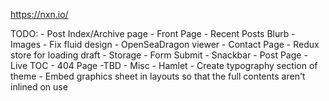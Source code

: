 https://nxn.io/

TODO:
    - Post Index/Archive page
    - Front Page
        - Recent Posts Blurb
        - Images
        - Fix fluid design
        - OpenSeaDragon viewer
    - Contact Page
        - Redux store for loading draft
        - Storage
        - Form Submit
        - Snackbar
    - Post Page
        - Live TOC
    - 404 Page
        -TBD
    - Misc
        - Hamlet
        - Create typography section of theme
        - Embed graphics sheet in layouts so that the full contents aren't inlined on use